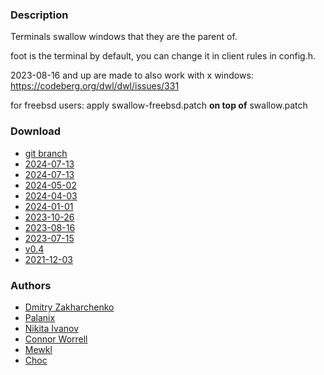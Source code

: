 ### Description
Terminals swallow windows that they are the parent of.

foot is the terminal by default, you can change it in client rules in config.h.

2023-08-16 and up are made to also work with x windows: https://codeberg.org/dwl/dwl/issues/331

for freebsd users: apply swallow-freebsd.patch **on top of** swallow.patch

### Download
- [git branch](https://codeberg.org/notchoc/dwl/src/branch/swallow)
- [2024-07-13](https://codeberg.org/dwl/dwl-patches/raw/branch/main/patches/swallow/swallow.patch)
- [2024-07-13](https://codeberg.org/dwl/dwl-patches/raw/commit/f64d701bab2f9f52d3637edd091684f920407d87/patches/swallow/swallow.patch)
- [2024-05-02](https://codeberg.org/dwl/dwl-patches/raw/commit/9c5d5d85f3ac780e7a14d5d0535e3349ce8b8f53/patches/swallow/swallow.patch)
- [2024-04-03](https://codeberg.org/dwl/dwl-patches/raw/commit/3c9a8e3232a8531871924484cef1ef0938730e15/swallow/swallow.patch)
- [2024-01-01](https://codeberg.org/dwl/dwl-patches/raw/commit/8a352a1b27a64821ba9fbfda52fe82463ac84c66/swallow/swallow.patch)
- [2023-10-26](https://github.com/djpohly/dwl/compare/main...youbitchoc:swallow.patch)
- [2023-08-16](https://github.com/djpohly/dwl/compare/main...mewkl:swallowx.patch)
- [2023-07-15](https://github.com/djpohly/dwl/compare/main...NikitaIvanovV:swallow.patch)
- [v0.4](https://github.com/djpohly/dwl/compare/main...dm1tz:04-swallow.patch)
- [2021-12-03](https://github.com/djpohly/dwl/compare/main...dm1tz:swallow.patch)

### Authors
- [Dmitry Zakharchenko](https://github.com/dm1tz)
- [Palanix](https://codeberg.org/Palanix)
- [Nikita Ivanov](https://github.com/NikitaIvanovV)
- [Connor Worrell](https://github.com/ConnorWorrell)
- [Mewkl](https://github.com/mewkl)
- [Choc](https://codeberg.org/notchoc)
